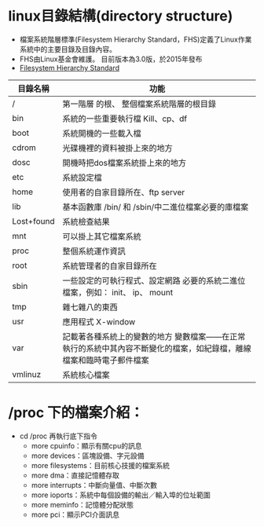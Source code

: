 # linux目錄結構(directory structure)

- 檔案系統階層標準(Filesystem Hierarchy Standard，FHS)定義了Linux作業系統中的主要目錄及目錄內容。
- FHS由Linux基金會維護。 目前版本為3.0版，於2015年發布
- [Filesystem Hierarchy Standard](https://en.wikipedia.org/wiki/Filesystem_Hierarchy_Standard)

|目錄名稱|功能|
| ----| -----|
|/	  | 第一階層 的根、 整個檔案系統階層的根目錄 |
|bin   | 系統的一些重要執行檔    Kill、cp、df|
|boot   | 系統開機的一些載入檔  |  　
|cdrom  |  光碟機裡的資料被掛上來的地方|    　
|dosc  |  開機時把dos檔案系統掛上來的地方 |   　
|etc   | 系統設定檔  |  　
|home    |使用者的自家目錄所在、ftp server  |  　
|lib |   基本函數庫 /bin/ 和 /sbin/中二進位檔案必要的庫檔案|    　
|Lost+found   | 系統檢查結果 |   　
|mnt   | 可以掛上其它檔案系統  |  　
|proc   | 整個系統運作資訊 |   　
|root  |  系統管理者的自家目錄所在 |   　
|sbin   | 一些設定的可執行程式、設定網路 必要的系統二進位檔案，例如： init、 ip、 mount|    　
|tmp   | 雜七雜八的東西 |   　
|usr   | 應用程式    X-window|
|var    |記載著各種系統上的變數的地方 變數檔案——在正常執行的系統中其內容不斷變化的檔案，如紀錄檔，離線檔案和臨時電子郵件檔案   | 　
|vmlinuz    |系統核心檔案 |   　

# /proc 下的檔案介紹：
- cd /proc 再執行底下指令
  - more cpuinfo：顯示有關cpu的訊息
  - more devices：區塊設備、字元設備
  - more filesystems：目前核心技援的檔案系統
  - more dma：直接記憶體存取
  - more interrupts：中斷向量值、中斷次數
  - more ioports：系統中每個設備的輸出／輸入埠的位址範圍
  - more meminfo：記憶體分配狀態
  - more pci：顯示PCI介面訊息
